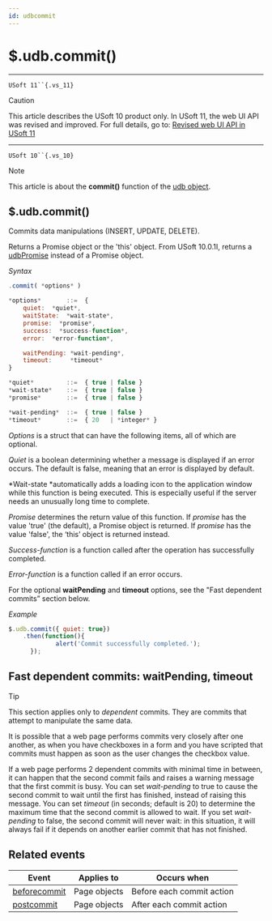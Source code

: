 ```yaml
---
id: udbcommit
---
```


# $.udb.commit()



----

`USoft 11``{.vs_11}`

> [!CAUTION]
> This article describes the USoft 10 product only.
> In USoft 11, the web UI API was revised and improved. For full details, go to:
> [Revised web UI API in USoft 11](/docs/Web%20and%20app%20UIs/UDB%20udb/Revised%20web%20UI%20API%20in%20USoft%2011.md)

----

`USoft 10``{.vs_10}`

> [!NOTE]
> This article is about the **commit()** function of the [udb object](/docs/Web%20and%20app%20UIs/UDB%20udb).

## **$.udb.commit()**

Commits data manipulations (INSERT, UPDATE, DELETE).

Returns a Promise object or the 'this' object. From USoft 10.0.1I, returns a [udbPromise](/docs/Web%20and%20app%20UIs/JavaScript/Promises%20for%20asynchronous%20Javascript.md) instead of a Promise object.

*Syntax*

```js
.commit( *options* )

*options*       ::=  {
    quiet:  *quiet*,
    waitState:  *wait-state*,
    promise:  *promise*,
    success:  *success-function*,
    error:  *error-function*,

    waitPending: *wait-pending*,
    timeout:     *timeout*
}

*quiet*         ::=  { true | false }
*wait-state*    ::=  { true | false }
*promise*       ::=  { true | false }

*wait-pending*  ::=  { true | false } 
*timeout*       ::=  { 20   | *integer* }
```

*Options* is a struct that can have the following items, all of which are optional.

*Quiet* is a boolean determining whether a message is displayed if an error occurs. The default is false, meaning that an error is displayed by default.

*Wait-state *automatically adds a loading icon to the application window while this function is being executed. This is especially useful if the server needs an unusually long time to complete.

*Promise* determines the return value of this function. If *promise* has the value 'true' (the default), a Promise object is returned. If *promise* has the value 'false', the ‘this’ object is returned instead.

*Success-function* is a function called after the operation has successfully completed.

*Error-function* is a function called if an error occurs.

For the optional **waitPending** and **timeout** options, see the "Fast dependent commits” section below.

*Example*

```js
$.udb.commit({ quiet: true})
    .then(function(){
             alert('Commit successfully completed.');
      });
```

## Fast dependent commits: waitPending, timeout

> [!TIP]
> This section applies only to *dependent* commits. They are commits that attempt to manipulate the same data.

It is possible that a web page performs commits very closely after one another, as when you have checkboxes in a form and you have scripted that commits must happen as soon as the user changes the checkbox value.

If a web page performs 2 dependent commits with minimal time in between, it can happen that the second commit fails and raises a warning message that the first commit is busy. You can set *wait-pending* to true to cause the second commit to wait until the first has finished, instead of raising this message. You can set *timeout* (in seconds; default is 20) to determine the maximum time that the second commit is allowed to wait. If you set *wait-pending* to false, the second commit will never wait: in this situation, it will always fail if it depends on another earlier commit that has not finished.

## Related events

|**Event**|**Applies to**|**Occurs when**|
|--------|--------|--------|
|[beforecommit](/docs/Web%20and%20app%20UIs/UDB%20Events/beforecommit.md)|Page objects|Before each commit action|
|[postcommit](/docs/Web%20and%20app%20UIs/UDB%20Events/postcommit.md)|Page objects|After each commit action|



 